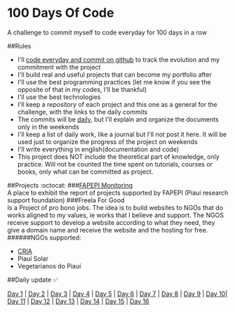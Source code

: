 # 100 Days Of Code
A challenge to commit myself to code everyday for 100 days in a row

##Rules
* I'll [code everyday and commit on github](#daily-update-white_check_mark) to track the evolution and my commitment with the project
* I'll build real and useful projects that can become my portfolio after
* I'll use the best programming practices (let me know if you see the opposite of that in my codes, I'll be thankful)
* I'll use the best technologies
* I'll keep a repository of each project and this one as a general for the challenge, with the links to the daily commits
* The commits will be [daily](#daily-update-white_check_mark), but I'll explain and organize the documents only in the weekends
* I'll keep a list of daily work, like a journal but I'll not post it here. It will be used just to organize the progress of the project on weekends
* I'll write everything in english(documentation and code)
* This project does NOT include the theoretical part of knowledge, only practice. Will not be counted the time spent on tutorials, courses or books, only what can be committed as project.

##Projects :octocat:
###[FAPEPI Monitoring](https://github.com/camilaavilarinho/fapepi-monitoring#fapepi---monitoring)   
A place to exhibit the report of projects supported by FAPEPI (Piauí research support foundation)
###Freela For Good   
Is a Project of pro bono jobs. The idea is to build websites to NGOs that do works aligned to my values, ie works that I believe and support.
The NGOS receive support to develop a website according to what they need, they give a domain name and receive the website and the hosting for free. 
######NGOs supported: 
 * [CRIA](https://github.com/camilaavilarinho/CRIA)
 * Piauí Solar
 * Vegetarianos do Piauí


##Daily update :white_check_mark:

[Day 1](https://github.com/camilaavilarinho?tab=overview&from=2016-06-20) | [Day 2](https://github.com/camilaavilarinho?tab=overview&from=2016-06-21) | [Day 3](https://github.com/camilaavilarinho?tab=overview&from=2016-06-22) | [Day 4](https://github.com/camilaavilarinho?tab=overview&from=2016-06-23) | [Day 5](https://github.com/camilaavilarinho?tab=overview&from=2016-06-24) | [Day 6](https://github.com/camilaavilarinho?tab=overview&from=2016-06-25) | [Day 7](https://github.com/camilaavilarinho?tab=overview&from=2016-06-27) | [Day 8](https://github.com/camilaavilarinho?tab=overview&from=2016-06-28) | [Day 9](https://github.com/camilaavilarinho?tab=overview&from=2016-06-29) | [Day 10](https://github.com/camilaavilarinho?tab=overview&from=2016-06-30)| [Day 11](https://github.com/camilaavilarinho?tab=overview&from=2016-07-01) | [Day 12](https://github.com/camilaavilarinho?tab=overview&from=2016-07-04) | [Day 13](https://github.com/camilaavilarinho?tab=overview&from=2016-07-05) | [Day 14](https://github.com/camilaavilarinho?tab=overview&from=2016-07-07) | [Day 15](https://github.com/camilaavilarinho?tab=overview&from=2016-07-08) | [Day 16](https://github.com/camilaavilarinho?tab=overview&from=2016-07-09) 
  
